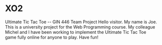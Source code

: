 # XO2
Ultimate Tic Tac Toe -- GIN 446 Team Project
Hello visitor.
My name is Joe.
This is a university project for the Web Programming course. 
My colleague Michel and I have been working to implement the Ultimate Tic Tac Toe game fully online for anyone to play.
Have fun!